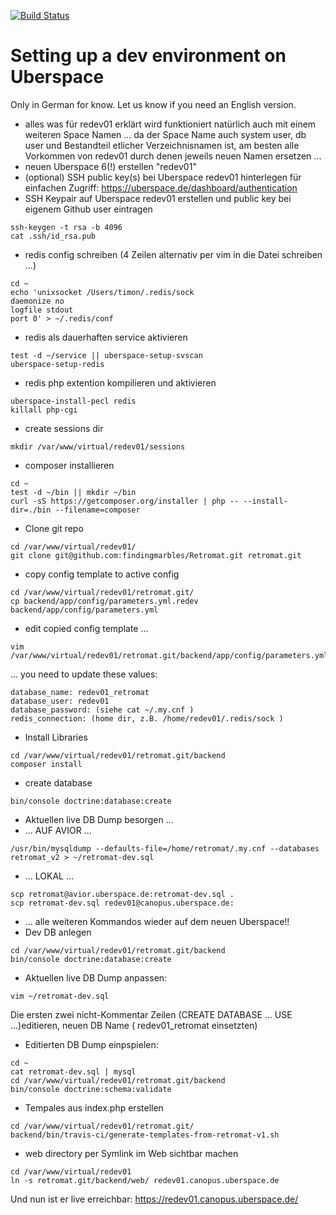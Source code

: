 [![Build Status](https://travis-ci.org/findingmarbles/Retromat.svg?branch=master)](https://travis-ci.org/findingmarbles/Retromat)

Setting up a dev environment on Uberspace
========

Only in German for know. Let us know if you need an English version.

* alles was für redev01 erklärt wird funktioniert natürlich auch mit einem weiteren Space Namen ... da der Space Name auch system user, db user und Bestandteil etlicher Verzeichnisnamen ist, am besten alle Vorkommen von redev01 durch denen jeweils neuen Namen ersetzen ...
* neuen Uberspace 6(!) erstellen "redev01"
* (optional) SSH public key(s) bei Uberspace redev01 hinterlegen für einfachen Zugriff: https://uberspace.de/dashboard/authentication
* SSH Keypair auf Uberspace redev01 erstellen und public key bei eigenem Github user eintragen
```
ssh-keygen -t rsa -b 4096
cat .ssh/id_rsa.pub 
```
* redis config schreiben (4 Zeilen alternativ per vim in die Datei schreiben ...)
```
cd ~
echo 'unixsocket /Users/timon/.redis/sock
daemonize no
logfile stdout
port 0' > ~/.redis/conf
```
* redis als dauerhaften service aktivieren
```
test -d ~/service || uberspace-setup-svscan
uberspace-setup-redis 
```
* redis php extention kompilieren und aktivieren
```
uberspace-install-pecl redis
killall php-cgi
```
* create sessions dir
```
mkdir /var/www/virtual/redev01/sessions
```
* composer installieren
```
cd ~
test -d ~/bin || mkdir ~/bin  
curl -sS https://getcomposer.org/installer | php -- --install-dir=./bin --filename=composer  
```
* Clone git repo
```
cd /var/www/virtual/redev01/
git clone git@github.com:findingmarbles/Retromat.git retromat.git
```
* copy config template to active config
```
cd /var/www/virtual/redev01/retromat.git/
cp backend/app/config/parameters.yml.redev backend/app/config/parameters.yml
```
* edit copied config template ...
```
vim /var/www/virtual/redev01/retromat.git/backend/app/config/parameters.yml
```
... you need to update these values:
```
database_name: redev01_retromat
database_user: redev01
database_password: (siehe cat ~/.my.cnf )
redis_connection: (home dir, z.B. /home/redev01/.redis/sock )
```
* Install Libraries
```
cd /var/www/virtual/redev01/retromat.git/backend
composer install
```
* create database
```
bin/console doctrine:database:create
```
* Aktuellen live DB Dump besorgen ...
* ... AUF AVIOR ... 
```
/usr/bin/mysqldump --defaults-file=/home/retromat/.my.cnf --databases retromat_v2 > ~/retromat-dev.sql
```
*  ... LOKAL ... 
```
scp retromat@avior.uberspace.de:retromat-dev.sql .
scp retromat-dev.sql redev01@canopus.uberspace.de:
```
*  ... alle weiteren Kommandos wieder auf dem neuen Uberspace!!
* Dev DB anlegen
```
cd /var/www/virtual/redev01/retromat.git/backend
bin/console doctrine:database:create
```
* Aktuellen live DB Dump anpassen:
```
vim ~/retromat-dev.sql
```
Die ersten zwei nicht-Kommentar Zeilen (CREATE DATABASE ... USE ...)editieren, neuen DB Name ( redev01_retromat einsetzten)
* Editierten DB Dump einpspielen:
```
cd ~
cat retromat-dev.sql | mysql
cd /var/www/virtual/redev01/retromat.git/backend
bin/console doctrine:schema:validate
```
* Tempales aus index.php erstellen
```
cd /var/www/virtual/redev01/retromat.git/
backend/bin/travis-ci/generate-templates-from-retromat-v1.sh
```
* web directory per Symlink im Web sichtbar machen
```
cd /var/www/virtual/redev01
ln -s retromat.git/backend/web/ redev01.canopus.uberspace.de
```

Und nun ist er live erreichbar:
https://redev01.canopus.uberspace.de/